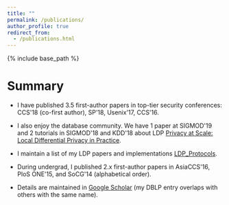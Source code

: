 ```yaml
---
title: ""
permalink: /publications/
author_profile: true
redirect_from: 
  - /publications.html
---
```


{% include base_path %}

Summary
======
* I have published 3.5 first-author papers in top-tier security conferences: CCS'18 (co-first author), SP'18, Usenix'17, CCS'16.

* I also enjoy the database community. We have 1 paper at SIGMOD'19 and 2 tutorials in SIGMOD'18 and KDD'18 about LDP [Privacy at Scale: Local Differential Privacy in Practice](https://sites.google.com/view/kdd2018-tutorial/home).

* I maintain a list of my LDP papers and implementations [LDP_Protocols](https://github.com/vvv214/LDP_Protocols). 

* During undergrad, I published 2.x first-author papers in AsiaCCS'16, PloS ONE'15, and SoCG'14 (alphabetical order).

* Details are maintained in [Google Scholar](https://scholar.google.com/citations?user=TkgyXGwAAAAJ&hl=en&oi=ao) (my DBLP entry overlaps with others with the same name).
